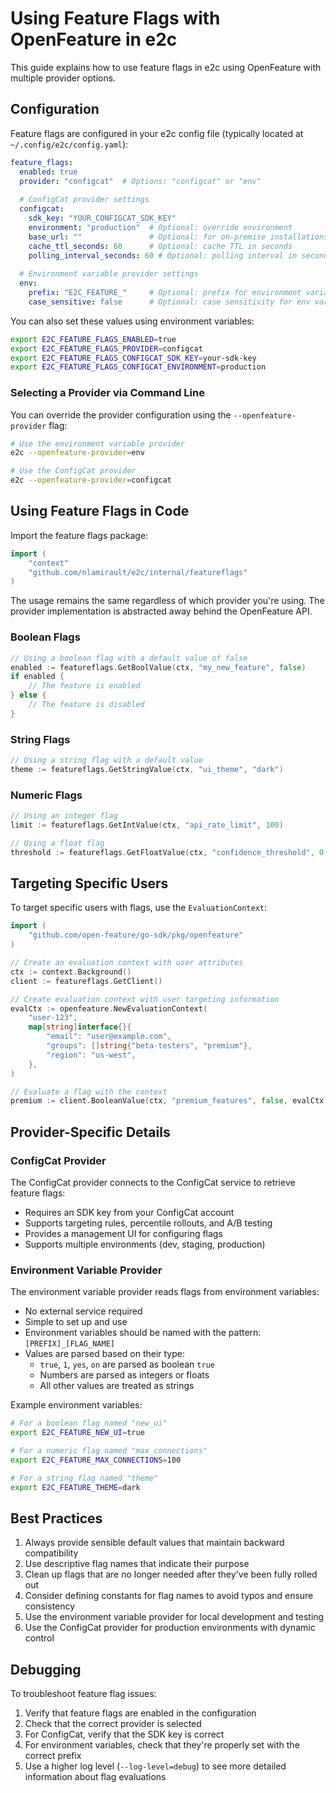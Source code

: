 # Using Feature Flags with OpenFeature in e2c

This guide explains how to use feature flags in e2c using OpenFeature with multiple provider options.

## Configuration

Feature flags are configured in your e2c config file (typically located at `~/.config/e2c/config.yaml`):

```yaml
feature_flags:
  enabled: true
  provider: "configcat"  # Options: "configcat" or "env"
  
  # ConfigCat provider settings
  configcat:
    sdk_key: "YOUR_CONFIGCAT_SDK_KEY"
    environment: "production"  # Optional: override environment
    base_url: ""               # Optional: for on-premise installations
    cache_ttl_seconds: 60      # Optional: cache TTL in seconds
    polling_interval_seconds: 60 # Optional: polling interval in seconds
  
  # Environment variable provider settings
  env:
    prefix: "E2C_FEATURE_"     # Optional: prefix for environment variables
    case_sensitive: false      # Optional: case sensitivity for env var keys
```

You can also set these values using environment variables:

```bash
export E2C_FEATURE_FLAGS_ENABLED=true
export E2C_FEATURE_FLAGS_PROVIDER=configcat
export E2C_FEATURE_FLAGS_CONFIGCAT_SDK_KEY=your-sdk-key
export E2C_FEATURE_FLAGS_CONFIGCAT_ENVIRONMENT=production
```

### Selecting a Provider via Command Line

You can override the provider configuration using the `--openfeature-provider` flag:

```bash
# Use the environment variable provider
e2c --openfeature-provider=env

# Use the ConfigCat provider
e2c --openfeature-provider=configcat
```

## Using Feature Flags in Code

Import the feature flags package:

```go
import (
    "context"
    "github.com/nlamirault/e2c/internal/featureflags"
)
```

The usage remains the same regardless of which provider you're using. The provider implementation is abstracted away behind the OpenFeature API.

### Boolean Flags

```go
// Using a boolean flag with a default value of false
enabled := featureflags.GetBoolValue(ctx, "my_new_feature", false)
if enabled {
    // The feature is enabled
} else {
    // The feature is disabled
}
```

### String Flags

```go
// Using a string flag with a default value
theme := featureflags.GetStringValue(ctx, "ui_theme", "dark")
```

### Numeric Flags

```go
// Using an integer flag
limit := featureflags.GetIntValue(ctx, "api_rate_limit", 100)

// Using a float flag
threshold := featureflags.GetFloatValue(ctx, "confidence_threshold", 0.95)
```

## Targeting Specific Users

To target specific users with flags, use the `EvaluationContext`:

```go
import (
    "github.com/open-feature/go-sdk/pkg/openfeature"
)

// Create an evaluation context with user attributes
ctx := context.Background()
client := featureflags.GetClient()

// Create evaluation context with user targeting information
evalCtx := openfeature.NewEvaluationContext(
    "user-123",
    map[string]interface{}{
        "email": "user@example.com",
        "groups": []string{"beta-testers", "premium"},
        "region": "us-west",
    },
)

// Evaluate a flag with the context
premium := client.BooleanValue(ctx, "premium_features", false, evalCtx)
```

## Provider-Specific Details

### ConfigCat Provider

The ConfigCat provider connects to the ConfigCat service to retrieve feature flags:

- Requires an SDK key from your ConfigCat account
- Supports targeting rules, percentile rollouts, and A/B testing
- Provides a management UI for configuring flags
- Supports multiple environments (dev, staging, production)

### Environment Variable Provider

The environment variable provider reads flags from environment variables:

- No external service required
- Simple to set up and use
- Environment variables should be named with the pattern: `[PREFIX]_[FLAG_NAME]`
- Values are parsed based on their type:
  - `true`, `1`, `yes`, `on` are parsed as boolean `true`
  - Numbers are parsed as integers or floats
  - All other values are treated as strings

Example environment variables:

```bash
# For a boolean flag named "new_ui"
export E2C_FEATURE_NEW_UI=true

# For a numeric flag named "max_connections"
export E2C_FEATURE_MAX_CONNECTIONS=100

# For a string flag named "theme"
export E2C_FEATURE_THEME=dark
```

## Best Practices

1. Always provide sensible default values that maintain backward compatibility
2. Use descriptive flag names that indicate their purpose
3. Clean up flags that are no longer needed after they've been fully rolled out
4. Consider defining constants for flag names to avoid typos and ensure consistency
5. Use the environment variable provider for local development and testing
6. Use the ConfigCat provider for production environments with dynamic control

## Debugging

To troubleshoot feature flag issues:

1. Verify that feature flags are enabled in the configuration
2. Check that the correct provider is selected
3. For ConfigCat, verify that the SDK key is correct
4. For environment variables, check that they're properly set with the correct prefix
5. Use a higher log level (`--log-level=debug`) to see more detailed information about flag evaluations